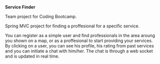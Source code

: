 **Service Finder**

Team project for Coding Bootcamp.

Spring MVC project for finding a proffesional for a specific service.

You can register as a simple user and find professionals in the area aroung you shown on a map, or as a proffesional to start providing your services. By clicking on a user, you can see his profile, his rating from past services and you can initiate a chat with him/her. The chat is through a web socket and is updated in real time.
